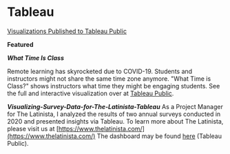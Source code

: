 # Tableau

[Visualizations Published to Tableau Public](https://public.tableau.com/profile/mitzi.bandera#!/)

<b> Featured 
<p>
<i>What Time Is Class</b></i>

Remote learning has skyrocketed due to COVID-19. Students and instructors might not share the same time zone anymore. "What Time is Class?" shows instructors what time they might be engaging students. See the full and interactive visualization over at [Tableau Public](https://public.tableau.com/profile/mitzi.bandera#!/vizhome/WhatTimeisClass/WhatTimeisClass?publish=yes).

<b><i> Visualizing-Survey-Data-for-The-Latinista-Tableau</b></i> 
As a Project Manager for The Latinista, I analyzed the results of two annual surveys conducted in 2020 and presented insights via Tableau. To learn more about The Latinista, please visit us at [https://www.thelatinista.com/](https://www.thelatinista.com/) The dashboard may be found [here](https://public.tableau.com/views/TheLatinistaDataSnapshot/TheLatinistaDataSnapshot?:language=en&:display_count=y&publish=yes&:origin=viz_share_link) (Tableau Public). 
